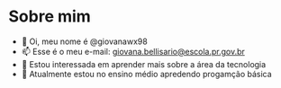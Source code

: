 # Sobre mim
- 👋 Oi, meu nome é @giovanawx98
- 📫 Esse é o meu e-mail: giovana.bellisario@escola.pr.gov.br
- 👀 Estou interessada em aprender mais sobre a área da tecnologia
- 🌱 Atualmente estou no ensino médio apredendo progamção básica
